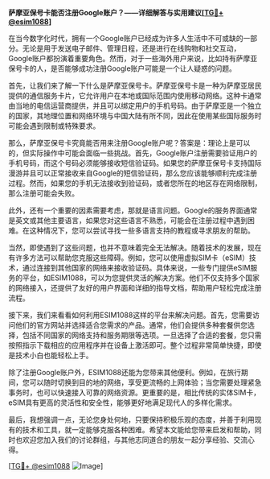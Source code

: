 **萨摩亚保号卡能否注册Google账户？——详细解答与实用建议[[TG💪+ @esim1088](https://t.me/s/esim1088)]**

在当今数字化时代，拥有一个Google账户已经成为许多人生活中不可或缺的一部分。无论是用于发送电子邮件、管理日程，还是进行在线购物和社交互动，Google账户都扮演着重要角色。然而，对于一些海外用户来说，比如持有萨摩亚保号卡的人，是否能够成功注册Google账户可能是一个让人疑惑的问题。

首先，让我们来了解一下什么是萨摩亚保号卡。萨摩亚保号卡是一种为萨摩亚居民提供的通信服务卡片，它允许用户在本地或国际范围内使用移动网络。这种卡通常由当地的电信运营商提供，并且可以绑定用户的手机号码。由于萨摩亚是一个独立的国家，其地理位置和网络环境与中国大陆有所不同，因此在使用某些国际服务时可能会遇到限制或特殊要求。

那么，萨摩亚保号卡究竟能否用来注册Google账户呢？答案是：理论上是可以的，但实际操作中可能会面临一些挑战。首先，Google账户注册需要验证用户的手机号码，而这个号码必须能够接收短信验证码。如果您的萨摩亚保号卡支持国际漫游并且可以正常接收来自Google的短信验证码，那么您应该能够顺利完成注册过程。然而，如果您的手机无法接收到验证码，或者您所在的地区存在网络限制，那么注册可能会失败。

此外，还有一个重要的因素需要考虑，那就是语言问题。Google的服务界面通常是英文或其他主要语言，如果您对这些语言不熟悉，可能会在注册过程中遇到困难。在这种情况下，您可以尝试寻找一些多语言支持的教程或寻求朋友的帮助。

当然，即使遇到了这些问题，也并不意味着完全无法解决。随着技术的发展，现在有许多方法可以帮助您克服这些障碍。例如，您可以使用虚拟SIM卡（eSIM）技术，通过连接到其他国家的网络来接收验证码。具体来说，一些专门提供eSIM服务的平台，如ESIM1088，可以为您提供灵活的解决方案。他们不仅支持多个国家的网络接入，还提供了友好的用户界面和详细的指导文档，帮助用户轻松完成注册流程。

接下来，我们来看看如何利用ESIM1088这样的平台来解决问题。首先，您需要访问他们的官方网站并选择适合您需求的产品。通常，他们会提供多种套餐供您选择，包括不同国家的网络支持和服务期限等选项。一旦选择了合适的套餐，您只需按照指示下载相应的应用程序并在设备上激活即可。整个过程非常简单快捷，即使是技术小白也能轻松上手。

除了注册Google账户外，ESIM1088还能为您带来其他便利。例如，在旅行期间，您可以随时切换到目的地的网络，享受更流畅的上网体验；当您需要处理紧急事务时，也可以快速接入可靠的网络资源。更重要的是，相比传统的实体SIM卡，eSIM具有更高的灵活性和安全性，能够更好地满足现代人的多样化需求。

最后，我想强调一点，无论您身处何地，只要保持积极乐观的态度，并善于利用现有的技术和工具，就一定能够克服各种困难。希望本文能给您带来启发和帮助，同时也欢迎您加入我们的讨论群组，与其他志同道合的朋友一起分享经验、交流心得。

[[TG💪+ @esim1088](https://t.me/s/esim1088) ![Image](https://i.postimg.cc/4NQfJmqS/Snipaste-2025-05-13-00-14-12.png)]